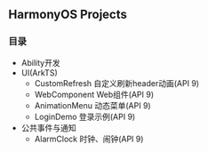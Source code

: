 ## HarmonyOS Projects
### 目录
  - Ability开发
  - UI(ArkTS)
    - CustomRefresh 自定义刷新header动画(API 9)
    - WebComponent Web组件(API 9)
    - AnimationMenu 动态菜单(API 9)
    - LoginDemo 登录示例(API 9)
  - 公共事件与通知
    - AlarmClock 时钟、闹钟(API 9)

